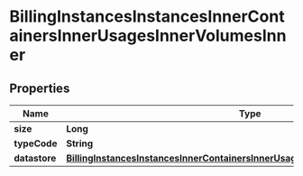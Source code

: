 

# BillingInstancesInstancesInnerContainersInnerUsagesInnerVolumesInner


## Properties

| Name | Type | Description | Notes |
|------------ | ------------- | ------------- | -------------|
|**size** | **Long** |  |  [optional] |
|**typeCode** | **String** |  |  [optional] |
|**datastore** | [**BillingInstancesInstancesInnerContainersInnerUsagesInnerVolumesInnerDatastore**](BillingInstancesInstancesInnerContainersInnerUsagesInnerVolumesInnerDatastore.md) |  |  [optional] |



